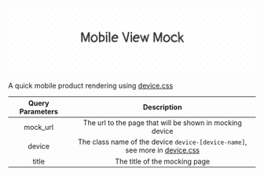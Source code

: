 <p align="center">
    <img src="./assets/title.png" />
</p>

A quick mobile product rendering using [device.css](https://github.com/picturepan2/devices.css)

| Query Parameters |                                                                Description                                                                |
| :--------------: | :---------------------------------------------------------------------------------------------------------------------------------------: |
|     mock_url     |                                         The url to the page that will be shown in mocking device                                          |
|      device      | The class name of the device `device-[device-name]`, see more in [device.css](https://github.com/picturepan2/devices.css#getting-started) |
|      title       |                                                       The title of the mocking page                                                       |
